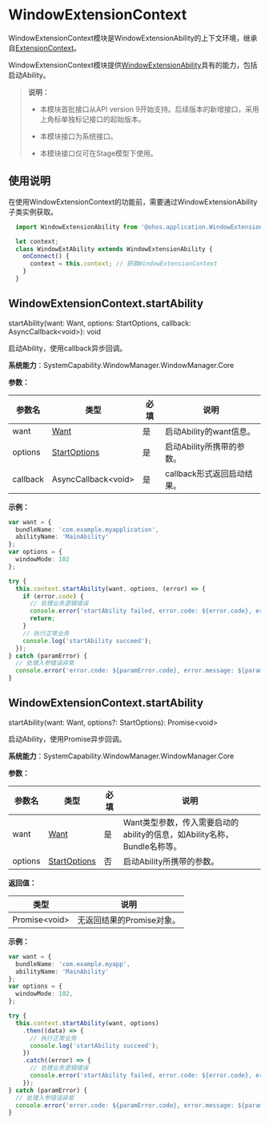 # WindowExtensionContext

WindowExtensionContext模块是WindowExtensionAbility的上下文环境，继承自[ExtensionContext](js-apis-inner-application-extensionContext.md)。

WindowExtensionContext模块提供[WindowExtensionAbility](js-apis-application-windowExtensionAbility.md)具有的能力，包括启动Ability。

> **说明：**
>
>  - 本模块首批接口从API version 9开始支持。后续版本的新增接口，采用上角标单独标记接口的起始版本。
>
>  - 本模块接口为系统接口。
>
>  - 本模块接口仅可在Stage模型下使用。

## 使用说明

在使用WindowExtensionContext的功能前，需要通过WindowExtensionAbility子类实例获取。

```ts
  import WindowExtensionAbility from '@ohos.application.WindowExtensionAbility';

  let context;
  class WindowExtAbility extends WindowExtensionAbility {
    onConnect() {
      context = this.context; // 获取WindowExtensionContext
    }
  }
```

## WindowExtensionContext.startAbility

startAbility(want: Want, options: StartOptions, callback: AsyncCallback&lt;void&gt;): void

启动Ability，使用callback异步回调。

**系统能力**：SystemCapability.WindowManager.WindowManager.Core

**参数：**

| 参数名 | 类型 | 必填 | 说明 |
| -------- | -------- | -------- | -------- |
| want | [Want](js-apis-app-ability-want.md)  | 是 | 启动Ability的want信息。 |
| options | [StartOptions](js-apis-app-ability-startOptions.md) | 是 | 启动Ability所携带的参数。 |
| callback | AsyncCallback&lt;void&gt; | 是 | callback形式返回启动结果。 |

**示例：**

  ```ts
  var want = {
    bundleName: 'com.example.myapplication',
    abilityName: 'MainAbility'
  };
  var options = {
    windowMode: 102
  };

  try {
    this.context.startAbility(want, options, (error) => {
      if (error.code) {
        // 处理业务逻辑错误
        console.error('startAbility failed, error.code: ${error.code}, error.message: ${error.message}');
        return;
      }
      // 执行正常业务
      console.log('startAbility succeed');
    });
  } catch (paramError) {
    // 处理入参错误异常
    console.error('error.code: ${paramError.code}, error.message: ${paramError.message}');
  }
  ```

## WindowExtensionContext.startAbility

startAbility(want: Want, options?: StartOptions): Promise\<void>

启动Ability，使用Promise异步回调。

**系统能力**：SystemCapability.WindowManager.WindowManager.Core

**参数：**

| 参数名 | 类型 | 必填 | 说明 |
| -------- | -------- | -------- | -------- |
| want | [Want](js-apis-app-ability-want.md)  | 是 | Want类型参数，传入需要启动的ability的信息，如Ability名称，Bundle名称等。 |
| options | [StartOptions](js-apis-app-ability-startOptions.md) | 否 | 启动Ability所携带的参数。 |

**返回值：**

| 类型 | 说明 |
| -------- | -------- |
| Promise&lt;void&gt; | 无返回结果的Promise对象。 |

**示例：**

  ```ts
  var want = {
    bundleName: 'com.example.myapp',
    abilityName: 'MainAbility'
  };
  var options = {
  	windowMode: 102,
  };

  try {
    this.context.startAbility(want, options)
      .then((data) => {
        // 执行正常业务
        console.log('startAbility succeed');
      })
      .catch((error) => {
        // 处理业务逻辑错误
        console.error('startAbility failed, error.code: ${error.code}, error.message: ${error.message}');
      });
  } catch (paramError) {
    // 处理入参错误异常
    console.error('error.code: ${paramError.code}, error.message: ${paramError.message}');
  }
  ```